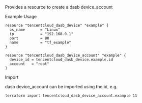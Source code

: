 Provides a resource to create a dasb device_account

Example Usage

```hcl
resource "tencentcloud_dasb_device" "example" {
  os_name       = "Linux"
  ip            = "192.168.0.1"
  port          = 80
  name          = "tf_example"
}

resource "tencentcloud_dasb_device_account" "example" {
  device_id = tencentcloud_dasb_device.example.id
  account   = "root"
}
```

Import

dasb device_account can be imported using the id, e.g.

```
terraform import tencentcloud_dasb_device_account.example 11
```